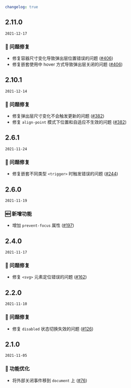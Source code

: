 ```yaml
changelog: true
```

## 2.11.0

`2021-12-17`

### 🐛 问题修复

- 修复容器尺寸变化导致弹出层位置错误的问题 ([#406](https://github.com/arco-design/arco-design-vue/pull/406))
- 修复嵌套使用中 hover 方式导致弹出层关闭的问题 ([#406](https://github.com/arco-design/arco-design-vue/pull/406))


## 2.10.1

`2021-12-14`

### 🐛 问题修复

- 修复弹出层尺寸变化不会触发更新的问题 ([#382](https://github.com/arco-design/arco-design-vue/pull/382))
- 修复 `align-point` 模式下位置和自适应不生效的问题 ([#382](https://github.com/arco-design/arco-design-vue/pull/382))


## 2.6.1

`2021-11-24`

### 🐛 问题修复

- 修复嵌套不同类型 `<trigger>` 时触发错误的问题 ([#244](https://github.com/arco-design/arco-design-vue/pull/244))


## 2.6.0

`2021-11-19`

### 🆕 新增功能

- 增加 `prevent-focus` 属性 ([#197](https://github.com/arco-design/arco-design-vue/pull/197))


## 2.4.0

`2021-11-17`

### 🐛 问题修复

- 修复 `<svg>` 元素定位错误的问题 ([#162](https://github.com/arco-design/arco-design-vue/pull/162))


## 2.2.0

`2021-11-10`

### 🐛 问题修复

- 修复 `disabled` 状态切换失效的问题 ([#126](https://github.com/arco-design/arco-design-vue/pull/126))


## 2.1.0

`2021-11-05`

### 💎 功能优化

- 将外部关闭事件移到 `document` 上 ([#76](https://github.com/arco-design/arco-design-vue/pull/76))

